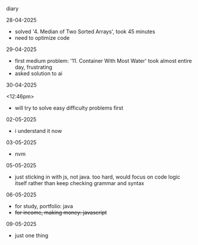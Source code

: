 diary

28-04-2025
- solved '4. Median of Two Sorted Arrays', took 45 minutes
- need to optimize code

29-04-2025
- first medium problem: '11. Container With Most Water' took almost entire day, frustrating
- asked solution to ai

30-04-2025

<12:46pm>
 - will try to solve easy difficulty problems first

02-05-2025
- i understand it now

03-05-2025
- nvm

05-05-2025
- just sticking in with js, not java. too hard, would focus on code logic itself rather than keep checking grammar and syntax

06-05-2025
- for study, portfolio: java
- ~~for income, making money: javascript~~

09-05-2025
- just one thing
